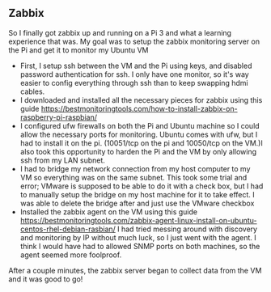 ## Zabbix
So I finally got zabbix up and running on a Pi 3 and what a learning experience that was.
My goal was to setup the zabbix monitoring server on the Pi and get it to monitor my Ubuntu VM
- First, I setup ssh between the VM and the Pi using keys, and disabled password authentication for ssh. I only have one monitor, so it's way easier to config everything 
  through ssh than to keep swapping hdmi cables.
- I downloaded and installed all the necessary pieces for zabbix using this guide https://bestmonitoringtools.com/how-to-install-zabbix-on-raspberry-pi-raspbian/
- I configured ufw firewalls on both the Pi and Ubuntu machine so I could allow the necessary ports for monitoring. Ubuntu comes with ufw, but I had to install it on the pi.
  (10051/tcp on the pi and 10050/tcp on the VM.)I also took this opportunity to harden the Pi and the VM by only allowing ssh from my LAN subnet. 
- I had to bridge my network connection from my host computer to my VM so everything was on the same subnet. This took some trial and error; VMware is supposed to be able to do
  it with a check box, but I had to manually setup the bridge on my host machine for it to take effect. I was able to delete the bridge after and just use the VMware checkbox
- Installed the zabbix agent on the VM using this guide https://bestmonitoringtools.com/zabbix-agent-linux-install-on-ubuntu-centos-rhel-debian-rasbian/ I had tried messing around 
  with discovery and monitoring by IP without much luck, so I just went with the agent. I think I would have had to allowed SNMP ports on both machines, so the agent seemed more     foolproof.

After a couple minutes, the zabbix server began to collect data from the VM and it was good to go!  
